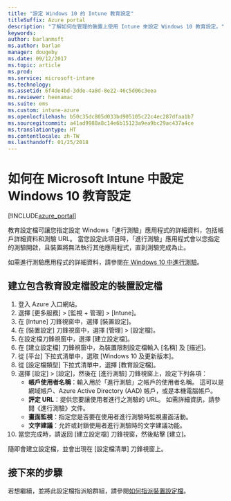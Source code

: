```yaml
---
title: "設定 Windows 10 的 Intune 教育設定"
titleSuffix: Azure portal
description: "了解如何在管理的裝置上使用 Intune 來設定 Windows 10 教育設定。"
keywords: 
author: barlanmsft
ms.author: barlan
manager: dougeby
ms.date: 09/12/2017
ms.topic: article
ms.prod: 
ms.service: microsoft-intune
ms.technology: 
ms.assetid: 6f4de4bd-3dde-4a8d-8e22-46c5d06c3eea
ms.reviewer: heenamac
ms.suite: ems
ms.custom: intune-azure
ms.openlocfilehash: b50c35dc805d033bd905105c22c4ec287dfaa1b7
ms.sourcegitcommit: a41ad9988a8c14e6b15123a9ea9bc29ac437a4ce
ms.translationtype: HT
ms.contentlocale: zh-TW
ms.lasthandoff: 01/25/2018
---
```

# <a name="how-to-configure-windows-10-education-settings-in-microsoft-intune"></a>如何在 Microsoft Intune 中設定 Windows 10 教育設定

[!INCLUDE[azure_portal](./includes/azure_portal.md)]

教育設定檔可讓您指定設定 Windows「進行測驗」應用程式的詳細資料，包括帳戶詳細資料和測驗 URL。 當您設定此項目時，「進行測驗」應用程式會以您指定的測驗開啟，且裝置將無法執行其他應用程式，直到測驗完成為止。

如需進行測驗應用程式的詳細資料，請參閱[在 Windows 10 中進行測驗](https://docs.microsoft.com/education/windows/take-tests-in-windows-10)。

## <a name="create-a-device-profile-containing-education-profile-settings"></a>建立包含教育設定檔設定的裝置設定檔

1. 登入 Azure 入口網站。
2. 選擇 [更多服務]  >  [監視 + 管理]  >  [Intune]。
3. 在 [Intune] 刀鋒視窗中，選擇 [裝置設定]。
2. 在 [裝置設定] 刀鋒視窗中，選擇 [管理]  >  [設定檔]。
3. 在設定檔刀鋒視窗中，選擇 [建立設定檔]。
4. 在 [建立設定檔] 刀鋒視窗中，為裝置限制設定檔輸入 [名稱] 及 [描述]。
5. 從 [平台] 下拉式清單中，選取 [Windows 10 及更新版本]。
6. 從 [設定檔類型] 下拉式清單中，選擇 [教育設定檔]。 
7. 選擇 [設定] > [設定]，然後在 [進行測驗] 刀鋒視窗上，設定下列各項：
    - **帳戶使用者名稱**：輸入用於「進行測驗」之帳戶的使用者名稱。 這可以是網域帳戶、Azure Active Directory (AAD) 帳戶，或是本機電腦帳戶。
    - **評定 URL**：提供您要讓使用者進行之測驗的 URL。 如需詳細資訊，請參閱《進行測驗》文件。
    - **畫面監視**：指定您是否要在使用者進行測驗時監視畫面活動。
    - **文字建議**：允許或封鎖使用者進行測驗時的文字建議功能。
8. 當您完成時，請返回 [建立設定檔] 刀鋒視窗，然後點擊 [建立]。

隨即會建立設定檔，並會出現在 [設定檔清單] 刀鋒視窗上。

## <a name="next-steps"></a>接下來的步驟

若想繼續，並將此設定檔指派給群組，請參閱[如何指派裝置設定檔](device-profile-assign.md)。



